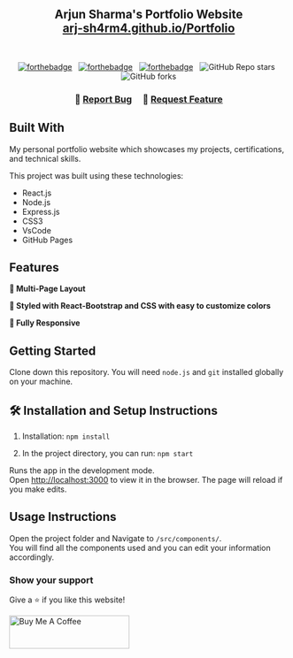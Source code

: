<h2 align="center">
  Arjun Sharma's Portfolio Website<br/>
  <a href="https://arj-sh4rm4.github.io/Portfolio/" target="_blank">arj-sh4rm4.github.io/Portfolio</a>
</h2>
<div align="center">
  <!--<img alt="Demo" src="./Images/readme-img1.png" />-->
</div>

<br/>

<center>

[![forthebadge](https://forthebadge.com/images/badges/built-with-love.svg)](https://forthebadge.com) &nbsp;
[![forthebadge](https://forthebadge.com/images/badges/made-with-javascript.svg)](https://forthebadge.com) &nbsp;
[![forthebadge](https://forthebadge.com/images/badges/open-source.svg)](https://forthebadge.com) &nbsp;
![GitHub Repo stars](https://img.shields.io/github/stars/arj-sh4rm4/Portfolio?color=red&logo=github&style=for-the-badge) &nbsp;
![GitHub forks](https://img.shields.io/github/forks/arj-sh4rm4/Portfolio?color=red&logo=github&style=for-the-badge)

</center>

<h3 align="center">
    🔹
    <a href="https://github.com/arj-sh4rm4/Portfolio/issues">Report Bug</a> &nbsp; &nbsp;
    🔹
    <a href="https://github.com/arj-sh4rm4/Portfolio/issues">Request Feature</a>
</h3>

## Built With

My personal portfolio website which showcases my projects, certifications, and technical skills.<br/>

This project was built using these technologies:

- React.js
- Node.js
- Express.js
- CSS3
- VsCode
- GitHub Pages

## Features

**📖 Multi-Page Layout**

**🎨 Styled with React-Bootstrap and CSS with easy to customize colors**

**📱 Fully Responsive**

## Getting Started

Clone down this repository. You will need `node.js` and `git` installed globally on your machine.

## 🛠 Installation and Setup Instructions

1. Installation: `npm install`

2. In the project directory, you can run: `npm start`

Runs the app in the development mode.\
Open [http://localhost:3000](http://localhost:3000) to view it in the browser.
The page will reload if you make edits.

## Usage Instructions

Open the project folder and Navigate to `/src/components/`. <br/>
You will find all the components used and you can edit your information accordingly.

### Show your support

Give a ⭐ if you like this website!

<a href="https://www.buymeacoffee.com/soumyajit4419" target="_blank"><img src="https://cdn.buymeacoffee.com/buttons/v2/default-violet.png" alt="Buy Me A Coffee" height= "60px" width= "217px" ></a>
